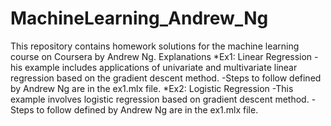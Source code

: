 # MachineLearning_Andrew_Ng
This repository contains homework solutions for the machine learning course on Coursera by Andrew Ng.
Explanations
    *Ex1: Linear Regression
        -his example includes applications of univariate and multivariate linear regression based on the gradient descent method.
        -Steps to follow defined by Andrew Ng are in the ex1.mlx file.
    *Ex2: Logistic Regression
        -This example involves logistic regression based on gradient descent method.
        -Steps to follow defined by Andrew Ng are in the ex1.mlx file.
         